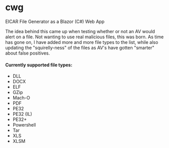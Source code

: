 # cwg
EICAR File Generator as a Blazor (C#) Web App

The idea behind this came up when testing whether or not an AV would alert on a file.  Not wanting to use real malicious files, this was born.  As time has gone on, I have added more and more file types to the list, while also updating the "squirelly-ness" of the files as AV's have gotten "smarter" about false positives.

#### Currently supported file types: ####
* DLL
* DOCX
* ELF
* GZip
* Mach-O
* PDF
* PE32
* PE32 (IL)
* PE32+
* Powershell
* Tar
* XLS
* XLSM